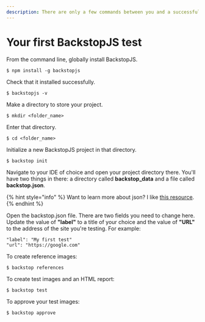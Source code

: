 ```yaml
---
description: There are only a few commands between you and a successful first test.
---
```


# Your first BackstopJS test

From the command line, globally install BackstopJS.

```text
$ npm install -g backstopjs
```

Check that it installed successfully.

```text
$ backstopjs -v
```

Make a directory to store your project.

```text
$ mkdir <folder_name>
```

Enter that directory.

```text
$ cd <folder_name>
```

Initialize a new BackstopJS project in that directory.

```text
$ backstop init
```

Navigate to your IDE of choice and open your project directory there. You'll have two things in there: a directory called **backstop\_data** and a file called **backstop.json**.

{% hint style="info" %}
Want to learn more about json? I like [this resource](https://www.digitalocean.com/community/tutorials/an-introduction-to-json). 
{% endhint %}

Open the backstop.json file. There are two fields you need to change here. Update the value of **"label"** to a title of your choice and the value of **"URL"** to the address of the site you're testing. For example:

```text
"label": "My first test"
"url": "https://google.com"
```

To create reference images:

```text
$ backstop references
```

To create test images and an HTML report:

```text
$ backstop test
```

To approve your test images:

```text
$ backstop approve
```



